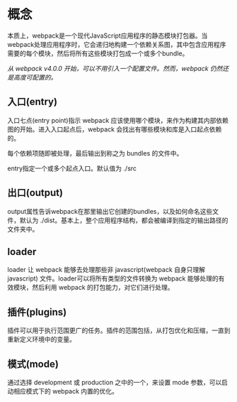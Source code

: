 # 概念

本质上，webpack是一个现代JavaScript应用程序的静态模块打包器。当webpack处理应用程序时，它会递归地构建一个依赖关系图，其中包含应用程序需要的每个模块，然后将所有这些模块打包成一个或多个bundle。

*从 webpack v4.0.0 开始，可以不用引入一个配置文件。然而，webpack 仍然还是高度可配置的。*

## 入口(entry)

入口七点(entry point)指示 webpack 应该使用哪个模块，来作为构建其内部依赖图的开始。进入入口起点后，webpack 会找出有哪些模块和库是入口起点依赖的。

每个依赖项随即被处理，最后输出到称之为 bundles 的文件中。

entry指定一个或多个起点入口。默认值为 ./src

## 出口(output)

output属性告诉webpack在那里输出它创建的bundles，以及如何命名这些文件，默认为 ./dist。基本上，整个应用程序结构，都会被编译到指定的输出路径的文件夹中。

## loader

loader 让 webpack 能够去处理那些非 javascript(webpack 自身只理解 javascript) 文件。loader可以将所有类型的文件转换为 webpack 能够处理的有效模块，然后利用 webpack 的打包能力，对它们进行处理。

## 插件(plugins)

插件可以用于执行范围更广的任务。插件的范围包括，从打包优化和压缩，一直到重新定义环境中的变量。

## 模式(mode)

通过选择 development 或 production 之中的一个，来设置 mode 参数，可以启动相应模式下的 webpack 内置的优化。